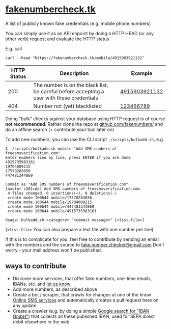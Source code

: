 # [fakenumbercheck.tk](https://fakenumbercheck.tk/)
A list of publicly known fake credentials (e.g. mobile phone numbers)

You can simply use it as an API enpoint by doing a HTTP HEAD (or any other verb) request and evaluate the HTTP status

E.g. call

`curl --head "https://fakenumbercheck.tk/mobile/4915903921132"`

| HTTP Status | Description | Example |
| --- | --- | --- |
| 200 | The number is on the black list, be careful before accepting a user with these credentials | [4915903921132](https://fakenumbercheck.tk/mobile/4915903921132) |
| 404 | Number not (yet) blacklisted | [123456789](https://fakenumbercheck.tk/mobile/123456789) |

Doing "bulk" checks against your database using HTTP request is of course **not recommended**. Rather clone the repo at [github.com/fakenumbers/](https://github.com/fakenumbers/fakenumbers.github.io/) and do an offline search (+ contribute your tool later on)

To add new numbers, you can use the CLI script `./scripts/bulkadd.sh`, e.g.

```
$ ./scripts/bulkadd.sh mobile "Add SMS numbers of freesmsverification.com"
Enter numbers line by line, press ENTER if you are done
4915735983161
19704009215
17578283856
447481344869

Commit as "Add SMS numbers of freesmsverification.com"
[master c501cde] Add SMS numbers of freesmsverification.com
 4 files changed, 0 insertions(+), 0 deletions(-)
 create mode 100644 mobile/17578283856
 create mode 100644 mobile/19704009215
 create mode 100644 mobile/447481344869
 create mode 100644 mobile/4915735983161
```

`Usage: bulkadd.sh <category> "<commit message>" [<list.file>]`

(`<list.file>` You can also prepare a text file with one number per line)
  
If this is to complicate for you, feel free to contribute by sending an emial with the numbers and the source to [fake.number.checker@gmail.com](mailto:fake.number.checker@gmail.com) Don't worry - your mail address won't be published.

## ways to contribute
* Discover more services, that offer fake numbers, one-time emails, IBANs, etc. and [let us know](mailto:fake.number.checker@gmail.com)
* Add more numbers, as described above
* Create a bot / scraper, that crawls for changes at one of the know [Online SMS services](https://github.com/fakenumbers/fakenumbers.github.io/tree/master/sms-services) and automatically creates a pull request here on any update
* Create a crawler (e.g. by doing a simple [Google search for "IBAN GmbH"](https://www.google.com/search?q=iban%20gmbh)) that collects all these published IBAN, used for SEPA direct debit elsewhere in the web
